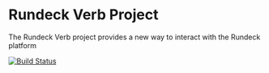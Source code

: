 # Rundeck Verb Project

The Rundeck Verb project provides a new way to interact with the Rundeck platform 

[![Build Status](https://travis-ci.org/sjrd218/rundeck-verb-project.svg?branch=master)](https://travis-ci.org/sjrd218/rundeck-verb-project)
